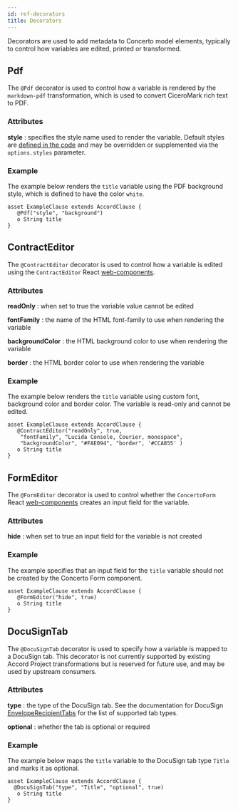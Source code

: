 ```yaml
---
id: ref-decorators
title: Decorators
---
```


Decorators are used to add metadata to Concerto model elements, typically to control how variables are edited, printed or transformed.

## Pdf

The `@Pdf` decorator is used to control how a variable is rendered by the `markdown-pdf` transformation, which is used to convert CiceroMark rich text to PDF.

### Attributes

**style** : specifies the style name used to render the variable. Default styles are [defined in the code](https://github.com/accordproject/markdown-transform/blob/master/packages/markdown-pdf/src/PdfTransformer.js#L278) and may be overridden or supplemented via the `options.styles` parameter.

### Example

The example below renders the `title` variable using the PDF background style, which is defined to have the color `white`.

```
asset ExampleClause extends AccordClause {
   @Pdf("style", "background")
   o String title
}
```

## ContractEditor

The `@ContractEditor` decorator is used to control how a variable is edited using the `ContractEditor` React [web-components](https://github.com/accordproject/web-components).

### Attributes

**readOnly** : when set to true the variable value cannot be edited

**fontFamily** : the name of the HTML font-family to use when rendering the variable

**backgroundColor** : the HTML background color to use when rendering the variable

**border** : the HTML border color to use when rendering the variable

### Example

The example below renders the `title` variable using custom font, background color and border color. The variable is read-only and cannot be edited.

```
asset ExampleClause extends AccordClause {
   @ContractEditor("readOnly", true, 
    "fontFamily", "Lucida Console, Courier, monospace",
    "backgroundColor", "#FAE094", "border", '#CCA855' )
   o String title
}
```

## FormEditor

The `@FormEditor` decorator is used to control whether the `ConcertoForm` React [web-components](https://github.com/accordproject/web-components) creates an input field for the variable.

### Attributes

**hide** : when set to true an input field for the variable is not created

### Example

The example specifies that an input field for the `title` variable should not be created by the Concerto Form component. 

```
asset ExampleClause extends AccordClause {
   @FormEditor("hide", true)
   o String title
}
```

## DocuSignTab

The `@DocuSignTab` decorator is used to specify how a variable is mapped to a DocuSign tab. This decorator is not currently supported by existing Accord Project transformations but is reserved for future use, and may be used by upstream consumers.

### Attributes

**type** : the type of the DocuSign tab. See the documentation for DocuSign [EnvelopeRecipientTabs](https://developers.docusign.com/docs/esign-rest-api/reference/Envelopes/EnvelopeRecipientTabs/#tab-types) for the list of supported tab types.

**optional** : whether the tab is optional or required

### Example

The example below maps the `title` variable to the DocuSign tab type `Title` and marks it as optional.

```
asset ExampleClause extends AccordClause {
  @DocuSignTab("type", "Title", "optional", true)
   o String title
}
```
